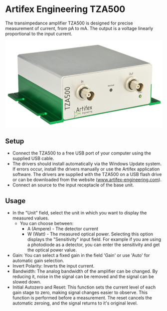 # Artifex Engineering TZA500
The transimpedance amplifier TZA500 is designed for precise measurement of current, from pA to mA. The output is a voltage linearly proportional to the input current.


![TZA500](tza500.jpg)


## Setup

* Connect the TZA500 to a free USB port of your computer using the supplied USB cable.
* The drivers should install automatically via the Windows Update system. If errors occur, install the drivers manually or use the Artifex application software. The drivers are supplied with the TZA500 on a USB flash drive or can be downloaded from the website (www.artifex-engineering.com).
* Connect an source to the input receptacle of the base unit.

## Usage

* In the "Unit" field, select the unit in which you want to display the measured values.
     - You can choose between:
         - A (Ampere) - The detector current
         - W (Watt) - The measured optical power. Selecting this option displays the "Sensitivity" input field. For example if you are using a photodiode as a detector, you can enter the sensitivity and get the optical power value.
* Gain: You can select a fixed gain in the field 'Gain' or use 'Auto' for automatic gain selection.
* Invert Polarity: Inverts the input current.
* Bandwidth: The analog bandwidth of the amplifier can be changed. By reducing it, noise in the signal can be removed and the signal can be slowed down.
* Initial Autozero and Reset: This function sets the current level of each gain stage to zero, making signal changes easier to observe.  This function is performed before a measurement. The reset cancels the automatic zeroing, and the signal returns to it's original level.